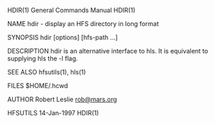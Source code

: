HDIR(1)                                                       General Commands Manual                                                      HDIR(1)

NAME
       hdir - display an HFS directory in long format

SYNOPSIS
       hdir [options] [hfs-path ...]

DESCRIPTION
       hdir is an alternative interface to hls.  It is equivalent to supplying hls the -l flag.

SEE ALSO
       hfsutils(1), hls(1)

FILES
       $HOME/.hcwd

AUTHOR
       Robert Leslie <rob@mars.org>

HFSUTILS                                                            14-Jan-1997                                                            HDIR(1)
